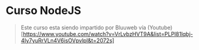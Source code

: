 # Curso NodeJS
> Este curso esta siendo impartido por Bluuweb vía (Youtube)[https://www.youtube.com/watch?v=VrLvbzHVT9A&list=PLPl81lqbj-4Iy7yuRrVLn4V6isOVpvlpl&t=2072s]
